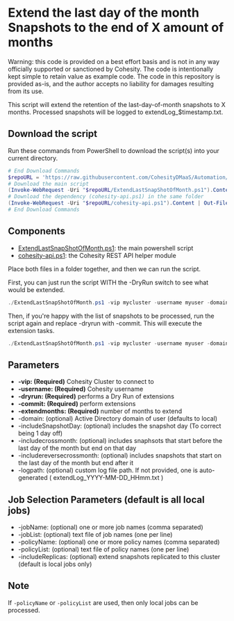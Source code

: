 # Extend the last day of the month Snapshots to the end of X amount of months

Warning: this code is provided on a best effort basis and is not in any way officially supported or sanctioned by Cohesity. The code is intentionally kept simple to retain value as example code. The code in this repository is provided as-is, and the author accepts no liability for damages resulting from its use.

This script will extend the retention of the last-day-of-month snapshots to X months. Processed snapshots will be logged to extendLog_$timestamp.txt.

## Download the script

Run these commands from PowerShell to download the script(s) into your current directory.

```powershell
# End Download Commands
$repoURL = 'https://raw.githubusercontent.com/CohesityDMaaS/Automation/main/ExtendLastSnapShotOfMonth'
# Download the main script
(Invoke-WebRequest -Uri "$repoURL/ExtendLastSnapShotOfMonth.ps1").Content | Out-File "ExtendLastSnapShotOfMonth.ps1"
# Download the dependency (cohesity-api.ps1) in the same folder
(Invoke-WebRequest -Uri "$repoURL/cohesity-api.ps1").Content | Out-File "cohesity-api.ps1"
# End Download Commands
```

## Components

* [ExtendLastSnapShotOfMonth.ps1](https://raw.githubusercontent.com/CohesityDMaaS/Automation/main/ExtendLastSnapShotOfMonth/ExtendLastSnapShotOfMonth.ps1): the main powershell script
* [cohesity-api.ps1](https://raw.githubusercontent.com/CohesityDMaaS/Automation/main/ExtendLastSnapShotOfMonth/cohesity-api.ps1): the Cohesity REST API helper module

Place both files in a folder together, and then we can run the script.

First, you can just run the script WITH the -DryRun switch to see what would be extended.

```powershell
./ExtendLastSnapShotOfMonth.ps1 -vip mycluster -username myuser -domain mydomain.net -DryRun
```
Then, if you're happy with the list of snapshots to be processed, run the script again and replace -dryrun with -commit. This will execute the extension tasks.

```powershell
./ExtendLastSnapShotOfMonth.ps1 -vip mycluster -username myuser -domain mydomain.net -commit
```

## Parameters

* **-vip: (Required)** Cohesity Cluster to connect to
* **-username: (Required)** Cohesity username
* **-dryrun: (Required)** performs a Dry Run of extensions
* **-commit: (Required)** perform extensions
* **-extendmonths: (Required)** number of months to extend
* -domain: (optional) Active Directory domain of user (defaults to local)
* -includeSnapshotDay: (optional) includes the snapshot day (To correct being 1 day off)
* -includecrossmonth: (optional) includes snaphsots that start before the last day of the month but end on that day
* -includereversecrossmonth: (optional) includes snapshots that start on the last day of the month but end after it
* -logpath: (optional) custom log file path. If not provided, one is auto-generated ( extendLog_YYYY-MM-DD_HHmm.txt ) 
  
## Job Selection Parameters (default is all local jobs)

* -jobName: (optional) one or more job names (comma separated)
* -jobList: (optional) text file of job names (one per line)
* -policyName: (optional) one or more policy names (comma separated)
* -policyList: (optional) text file of policy names (one per line)
* -includeReplicas: (optional) extend snapshots replicated to this cluster (default is local jobs only)


## Note

If `-policyName` or `-policyList` are used, then only local jobs can be processed.
